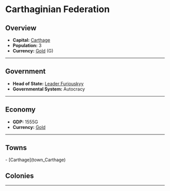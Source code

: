 # <!--NAME-->Carthaginian Federation<!--NAME-->

## Overview

- **Capital:** <!--CAPITAL_LINK-->[Carthage](town_Carthage)<!--CAPITAL_LINK-->
- **Population:** <!--POPULATION-->3<!--POPULATION-->
- **Currency:** <!--CURRENCY_LINK-->[Gold](currency_Gold)<!--CURRENCY_LINK--> (<!--CURRENCY_ABV-->G<!--CURRENCY_ABV-->)

---

## Government

- **Head of State:** <!--LEADER_TITLE_LINK-->[Leader Furiouskyy](user_Furiouskyy)<!--LEADER_TITLE_LINK-->
- **Governmental System:** <!--GOVERNMENT-->Autocracy<!--GOVERNMENT-->

---

## Economy

- **GDP:** <!--GDP-->1555G<!--GDP-->
- **Currency:** <!--CURRENCY_LINK-->[Gold](currency_Gold)<!--CURRENCY_LINK-->

---

## Towns

<!--TOWNS-->- [Carthage](town_Carthage)<!--TOWNS-->

## Colonies

<!--COLONIES--><!--COLONIES-->

---